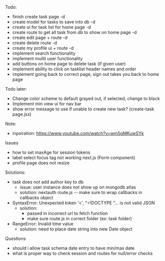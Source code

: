 Todo:
- finish create task page -d
- create model for tasks to save into db -d
- create ui for task list for home page -d
- create route to get all task from db to show on home page -d 
- create edit page + route -d 
- create delete route -d
- create my profile ui + route -d
- implement search functionality 
- implement muliti user functionality 
- add buttons on home page to delete task (if given user) 
- implement ability to click on tasklist header names and order
- implement going back to correct page, sign out takes you back to home page

Todo later: 
- Change color scheme to default grayed out, if selected, change to black
- Implement min view ui for nav bar 
- show error message to use if unable to create new task? (create-task page.jsx)

Note:
- inpsiration: https://www.youtube.com/watch?v=wm5gMKuwSYk

Issues
- how to set maxAge for session tokens
- label select focus tag not working next.js (Form component)
- profile page does not resize

Solutions:
- task does not add author key to db 
    - issue: user instance does not show up on mongodb atlas
    - solution: nextauth route.js -- make sure to wrap callbacks in callbacks object
- SyntaxError: Unexpected token '<', "<!DOCTYPE "... is not valid JSON
    - solution: 
        - passed in incorrect url to fetch function 
        - make sure route.js in correct folder (ex: task folder)
- RangeError: Invalid time value
    - solution: need to place date string into new Date object 

Questions
- should i allow task schema date entry to have min/max date 
- what is proper way to check session and routes for null/error checks
